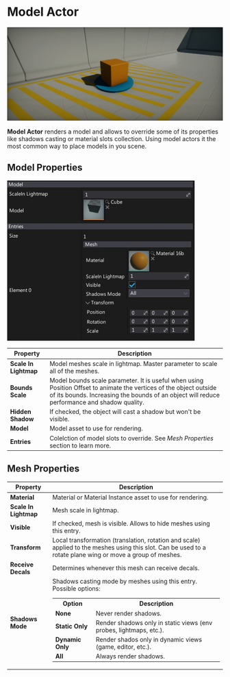 # Model Actor

![Models](media/box.png)

**Model Actor** renders a model and allows to override some of its properties like shadows casting or material slots collection. Using model actors it the most common way to place models in you scene.

## Model Properties

![Model Properties](media/model-properties.jpg)

| Property | Description |
|--------|--------|
| **Scale In Lightmap** | Model meshes scale in lightmap. Master parameter to scale all of the meshes. |
| **Bounds Scale** | Model bounds scale parameter. It is useful when using Position Offset to animate the vertices of the object outside of its bounds. Increasing the bounds of an object will reduce performance and shadow quality. |
| **Hidden Shadow** | If checked, the object will cast a shadow but won't be visible. |
| **Model** | Model asset to use for rendering. |
| **Entries** | Colelction of model slots to override. See *Mesh Properties* section to learn more. |

## Mesh Properties

| Property | Description |
|--------|--------|
| **Material** | Material or Material Instance asset to use for rendering. |
| **Scale In Lightmap** | Mesh scale in lightmap. |
| **Visible** | If checked, mesh is visible. Allows to hide meshes using this entry. |
| **Transform** | Local transformation (translation, rotation and scale) applied to the meshes using this slot. Can be used to a rotate plane wing or move a group of meshes. |
| **Receive Decals** | Determines whenever this mesh can receive decals. |
| **Shadows Mode** | Shadows casting mode by meshes using this entry. Possible options: <br><table><tbody><tr><th>Option</th><th>Description</th></tr><tr><td>**None**</td><td>Never render shadows.</td></tr><tr><td>**Static Only**</td><td>Render shadows only in static views (env probes, lightmaps, etc.).</td></tr><tr><td>**Dynamic Only**</td><td>Render shados only in dynamic views (game, editor, etc.).</td></tr><tr><td>**All**</td><td>Always render shadows.</td></tr></tbody></table> |
